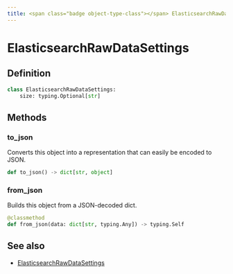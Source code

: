 ```yaml
---
title: <span class="badge object-type-class"></span> ElasticsearchRawDataSettings
---
```

# <span class="badge object-type-class"></span> ElasticsearchRawDataSettings

## Definition

```python
class ElasticsearchRawDataSettings:
    size: typing.Optional[str]
```
## Methods

### <span class="badge object-method"></span> to_json

Converts this object into a representation that can easily be encoded to JSON.

```python
def to_json() -> dict[str, object]
```

### <span class="badge object-method"></span> from_json

Builds this object from a JSON-decoded dict.

```python
@classmethod
def from_json(data: dict[str, typing.Any]) -> typing.Self
```

## See also

 * <span class="badge builder"></span> [ElasticsearchRawDataSettings](./builder-ElasticsearchRawDataSettings.md)
